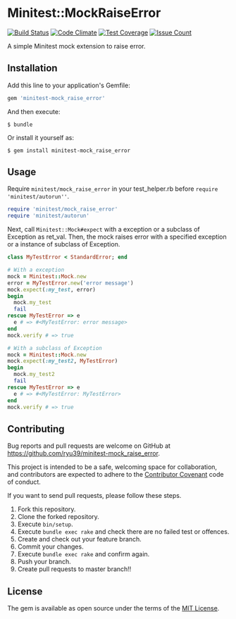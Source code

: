 # Minitest::MockRaiseError

[![Build Status](https://travis-ci.org/ryu39/minitest-mock_raise_error.svg?branch=master)](https://travis-ci.org/ryu39/minitest-mock_raise_error)
[![Code Climate](https://codeclimate.com/github/ryu39/minitest-mock_raise_error/badges/gpa.svg)](https://codeclimate.com/github/ryu39/minitest-mock_raise_error)
[![Test Coverage](https://codeclimate.com/github/ryu39/minitest-mock_raise_error/badges/coverage.svg)](https://codeclimate.com/github/ryu39/minitest-mock_raise_error/coverage)
[![Issue Count](https://codeclimate.com/github/ryu39/minitest-mock_raise_error/badges/issue_count.svg)](https://codeclimate.com/github/ryu39/minitest-mock_raise_error)

A simple Minitest mock extension to raise error.

## Installation

Add this line to your application's Gemfile:

```ruby
gem 'minitest-mock_raise_error'
```

And then execute:

    $ bundle

Or install it yourself as:

    $ gem install minitest-mock_raise_error

## Usage

Require `minitest/mock_raise_error` in your test_helper.rb before `require 'minitest/autorun''`.

```ruby
require 'minitest/mock_raise_error'
require 'minitest/autorun'
```

Next, call `Minitest::Mock#expect` with a exception or a subclass of Exception as ret_val.
Then, the mock raises error with a specified exception or a instance of subclass of Exception. 

```ruby
class MyTestError < StandardError; end

# With a exception
mock = Minitest::Mock.new
error = MyTestError.new('error message')
mock.expect(:my_test, error)
begin
  mock.my_test
  fail
rescue MyTestError => e
  e # => #<MyTestError: error message>
end
mock.verify # => true

# With a subclass of Exception
mock = Minitest::Mock.new
mock.expect(:my_test2, MyTestError)
begin
  mock.my_test2
  fail
rescue MyTestError => e
  e # => #<MyTestError: MyTestError>
end
mock.verify # => true
```

## Contributing

Bug reports and pull requests are welcome on GitHub at https://github.com/ryu39/minitest-mock_raise_error. 

This project is intended to be a safe, welcoming space for collaboration, 
and contributors are expected to adhere to the [Contributor Covenant](http://contributor-covenant.org) code of conduct.

If you want to send pull requests, please follow these steps.

1. Fork this repository.
2. Clone the forked repository.
3. Execute `bin/setup`.
4. Execute `bundle exec rake` and check there are no failed test or offences.
5. Create and check out your feature branch.
6. Commit your changes.
7. Execute `bundle exec rake` and confirm again.
8. Push your branch.
9. Create pull requests to master branch!!

## License

The gem is available as open source under the terms of the [MIT License](http://opensource.org/licenses/MIT).


